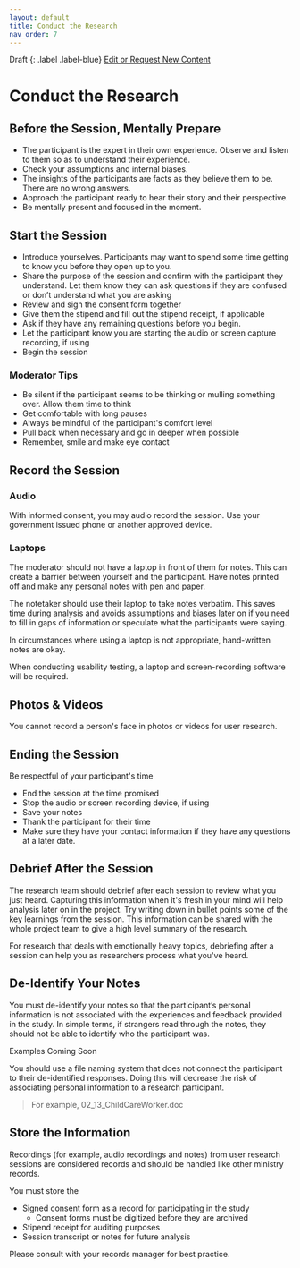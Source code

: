 ```yaml
---
layout: default
title: Conduct the Research
nav_order: 7
---
```


Draft
{: .label .label-blue}
[Edit or Request New Content](https://github.com/bcgov/user-research-guide/issues/new/choose)

# Conduct the Research


## Before the Session, Mentally Prepare

- The participant is the expert in their own experience. Observe and listen to them so as to understand their experience.
- Check your assumptions and internal biases.
- The insights of the participants are facts as they believe them to be. There are no wrong answers.
- Approach the participant ready to hear their story and their perspective.
- Be mentally present and focused in the moment.

## Start the Session

- Introduce yourselves. Participants may want to spend some time getting to know you before they open up to you.
- Share the purpose of the session and confirm with the participant they understand. Let them know they can ask questions if they are confused or don’t understand what you are asking
- Review and sign the consent form together
- Give them the stipend and fill out the stipend receipt, if applicable
- Ask if they have any remaining questions before you begin.
- Let the participant know you are starting the audio or screen capture recording, if using
- Begin the session


### Moderator Tips
- Be silent if the participant seems to be thinking or mulling something over. Allow them time to think  
- Get comfortable with long pauses  
- Always be mindful of the participant's comfort level  
- Pull back when necessary and go in deeper when possible
- Remember, smile and make eye contact


## Record the Session

### Audio
With informed consent, you may audio record the session. Use your government issued phone or another approved device.

### Laptops
The moderator should not have a laptop in front of them for notes. This can create a barrier between yourself and the participant. Have notes printed off and make any personal notes with pen and paper.

The notetaker should use their laptop to take notes verbatim. This saves time during analysis and avoids assumptions and biases later on if you need to fill in gaps of information or speculate what the participants were saying.

In circumstances where using a laptop is not appropriate, hand-written notes are okay.

When conducting usability testing, a laptop and screen-recording software will be required.

## Photos & Videos
You cannot record a person's face in photos or videos for user research.

## Ending the Session

Be respectful of your participant's time
- End the session at the time promised
- Stop the audio or screen recording device, if using
- Save your notes
- Thank the participant for their time
- Make sure they have your contact information if they have any questions at a later date.

## Debrief After the Session

The research team should debrief after each session to review what you just heard. Capturing this information when it's fresh in your mind will help analysis later on in the project. Try writing down in bullet points some of the key learnings from the session. This information can be shared with the whole project team to give a high level summary of the research.

For research that deals with emotionally heavy topics, debriefing after a session can help you as researchers process what you've heard.

## De-Identify Your Notes

You must de-identify your notes so that the participant’s personal information is not associated with the experiences and feedback provided in the study. In simple terms, if strangers read through the notes, they should not be able to identify who the participant was.

Examples Coming Soon

You should use a file naming system that does not connect the participant to their de-identified responses. Doing this will decrease the risk of associating personal information to a research participant.  

> For example, 02_13_ChildCareWorker.doc

## Store the Information

Recordings (for example, audio recordings and notes) from user research sessions are considered records and should be handled like other ministry records.  

You must store the

- Signed consent form as a record for participating in the study
  - Consent forms must be digitized before they are archived
- Stipend receipt for auditing purposes
- Session transcript or notes for future analysis

Please consult with your records manager for best practice.
